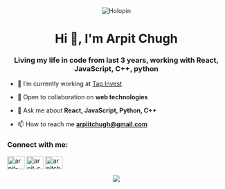  <div align="center">
<img src="https://holopin.io/api/user/board?user=arpit" alt="Holopin" />
</div>


<h1 align="center">Hi 👋, I'm Arpit Chugh</h1>
<h3 align="center">Living my life in code from last 3 years, working with React, JavaScript, C++, python</h3>


- 🔭 I’m currently working at [Tap Invest](https://leafround.com/)

- 👯 Open to collaboration on **web technologies**

- 💬 Ask me about **React, JavaScript, Python, C++**

- 📫 How to reach me **arpiitchugh@gmail.com**

<h3 align="left">Connect with me:</h3>
<p align="left">
<a href="https://linkedin.com/in/arpit-chugh" target="blank"><img align="center" src="https://raw.githubusercontent.com/rahuldkjain/github-profile-readme-generator/master/src/images/icons/Social/linked-in-alt.svg" alt="arpit-chugh" height="30" width="40" /></a>
<a href="https://instagram.com/arpit_chugh" target="blank"><img align="center" src="https://raw.githubusercontent.com/rahuldkjain/github-profile-readme-generator/master/src/images/icons/Social/instagram.svg" alt="arpit_chugh" height="30" width="40" /></a>
<a href="https://www.leetcode.com/arpitchugh" target="blank"><img align="center" src="https://raw.githubusercontent.com/rahuldkjain/github-profile-readme-generator/master/src/images/icons/Social/leet-code.svg" alt="arpitchugh" height="30" width="40" /></a>
</p>

<!--tech stack icons-->
<p align="center">
  <a href="https://skillicons.dev">
    <img src="https://skillicons.dev/icons?i=react,redux,ts,js,nextjs,nodejs,express,figma,git,bootstrap,c,cpp,css,discord,firebase,github,html,java,materialui,mongodb,mysql,postman,vscode&perline=14" />
  </a>
</p>
